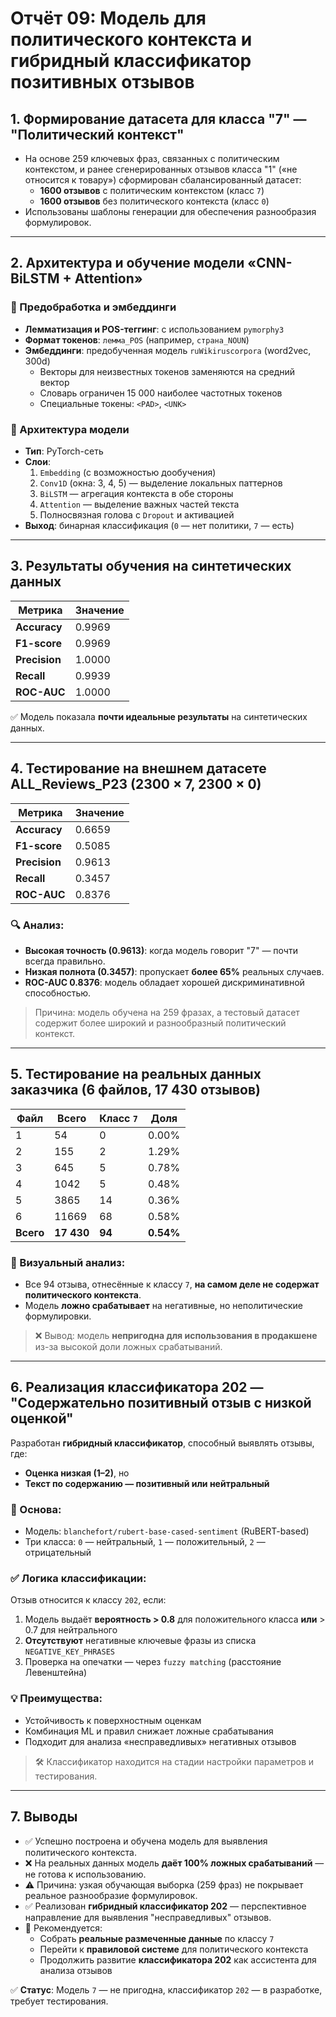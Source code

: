 # Отчёт 09: Модель для политического контекста и гибридный классификатор позитивных отзывов

## 1. Формирование датасета для класса "7" — "Политический контекст"

- На основе 259 ключевых фраз, связанных с политическим контекстом, и ранее сгенерированных отзывов класса "1" («не относится к товару») сформирован сбалансированный датасет:
  - **1600 отзывов** с политическим контекстом (класс `7`)
  - **1600 отзывов** без политического контекста (класс `0`)
- Использованы шаблоны генерации для обеспечения разнообразия формулировок.

---

## 2. Архитектура и обучение модели «CNN-BiLSTM + Attention»

### 🔧 Предобработка и эмбеддинги
- **Лемматизация и POS-теггинг**: с использованием `pymorphy3`
- **Формат токенов**: `лемма_POS` (например, `страна_NOUN`)
- **Эмбеддинги**: предобученная модель `ruWikiruscorpora` (word2vec, 300d)
  - Векторы для неизвестных токенов заменяются на средний вектор
  - Словарь ограничен 15 000 наиболее частотных токенов
  - Специальные токены: `<PAD>`, `<UNK>`

### 🧠 Архитектура модели
- **Тип**: PyTorch-сеть
- **Слои**:
  1. `Embedding` (с возможностью дообучения)
  2. `Conv1D` (окна: 3, 4, 5) — выделение локальных паттернов
  3. `BiLSTM` — агрегация контекста в обе стороны
  4. `Attention` — выделение важных частей текста
  5. Полносвязная голова с `Dropout` и активацией
- **Выход**: бинарная классификация (`0` — нет политики, `7` — есть)

---

## 3. Результаты обучения на синтетических данных

| Метрика       | Значение |
|---------------|----------|
| **Accuracy**  | 0.9969   |
| **F1-score**  | 0.9969   |
| **Precision** | 1.0000   |
| **Recall**    | 0.9939   |
| **ROC-AUC**   | 1.0000   |

✅ Модель показала **почти идеальные результаты** на синтетических данных.

---

## 4. Тестирование на внешнем датасете ALL_Reviews_P23 (2300 × 7, 2300 × 0)

| Метрика       | Значение |
|---------------|----------|
| **Accuracy**  | 0.6659   |
| **F1-score**  | 0.5085   |
| **Precision** | 0.9613   |
| **Recall**    | 0.3457   |
| **ROC-AUC**   | 0.8376   |

### 🔍 Анализ:
- **Высокая точность (0.9613)**: когда модель говорит "7" — почти всегда правильно.
- **Низкая полнота (0.3457)**: пропускает **более 65%** реальных случаев.
- **ROC-AUC 0.8376**: модель обладает хорошей дискриминативной способностью.

> Причина: модель обучена на 259 фразах, а тестовый датасет содержит более широкий и разнообразный политический контекст.

---

## 5. Тестирование на реальных данных заказчика (6 файлов, 17 430 отзывов)

| Файл      | Всего      | Класс `7` | Доля       |
|-----------|------------|-----------|-----------|
| 1         | 54         | 0         | 0.00%     |
| 2         | 155        | 2         | 1.29%     |
| 3         | 645        | 5         | 0.78%     |
| 4         | 1042       | 5         | 0.48%     |
| 5         | 3865       | 14        | 0.36%     |
| 6         | 11669      | 68        | 0.58%     |
| **Всего** | **17 430** | **94**    | **0.54%** |

### 🔎 Визуальный анализ:
- Все 94 отзыва, отнесённые к классу `7`, **на самом деле не содержат политического контекста**.
- Модель **ложно срабатывает** на негативные, но неполитические формулировки.

> ❌ Вывод: модель **непригодна для использования в продакшене** из-за высокой доли ложных срабатываний.

---

## 6. Реализация классификатора 202 — "Содержательно позитивный отзыв с низкой оценкой"

Разработан **гибридный классификатор**, способный выявлять отзывы, где:
- **Оценка низкая (1–2)**, но
- **Текст по содержанию — позитивный или нейтральный**

### 🔧 Основа:
- Модель: `blanchefort/rubert-base-cased-sentiment` (RuBERT-based)
- Три класса: `0` — нейтральный, `1` — положительный, `2` — отрицательный

### ✅ Логика классификации:
Отзыв относится к классу `202`, если:
1. Модель выдаёт **вероятность > 0.8** для положительного класса **или** > 0.7 для нейтрального
2. **Отсутствуют** негативные ключевые фразы из списка `NEGATIVE_KEY_PHRASES`
3. Проверка на опечатки — через `fuzzy matching` (расстояние Левенштейна)

### 💡 Преимущества:
- Устойчивость к поверхностным оценкам
- Комбинация ML и правил снижает ложные срабатывания
- Подходит для анализа «несправедливых» негативных отзывов

> 🛠 Классификатор находится на стадии настройки параметров и тестирования.

---

## 7. Выводы

- ✅ Успешно построена и обучена модель для выявления политического контекста.
- ❌ На реальных данных модель **даёт 100% ложных срабатываний** — не готова к использованию.
- ⚠️ Причина: узкая обучающая выборка (259 фраз) не покрывает реальное разнообразие формулировок.
- ✅ Реализован **гибридный классификатор 202** — перспективное направление для выявления "несправедливых" отзывов.
- 🔄 Рекомендуется:
  - Собрать **реальные размеченные данные** по классу `7`
  - Перейти к **правиловой системе** для политического контекста
  - Продолжить развитие **классификатора 202** как ассистента для анализа отзывов

✅ **Статус**: Модель `7` — не пригодна, классификатор `202` — в разработке, требует тестирования.